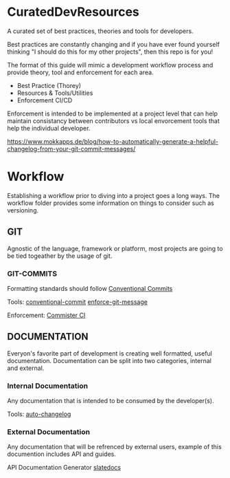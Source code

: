 # CuratedDevResources
A curated set of best practices, theories and tools for developers.

Best practices are constantly changing and if you have ever found yourself thinking "I should do this for my other projects", then this repo is for you!

The format of this guide will mimic a development workflow process and provide theory, tool and enforcement for each area.
- Best Practice (Thorey)
- Resources & Tools/Utilities
- Enforcement CI/CD

Enforcement is intended to be implemented at a project level that can help maintain consistancy between contributors vs local envorcement tools that help the individual developer.

https://www.mokkapps.de/blog/how-to-automatically-generate-a-helpful-changelog-from-your-git-commit-messages/

# Workflow
Establishing a workflow prior to diving into a project goes a long ways. The workflow folder provides some information on things to consider such as versioning.

## GIT
Agnostic of the language, framework or platform, most projects are going to be tied togeather by the usage of git.

### GIT-COMMITS
Formatting standards should follow [Conventional Commits](https://www.conventionalcommits.org/en/v1.0.0/#specification)

Tools:
[conventional-commit](https://pypi.org/project/conventional-commit/)
[enforce-git-message](https://github.com/prahladyeri/enforce-git-message)

Enforcement:
[Commister CI](https://commitsar.tech/)

## DOCUMENTATION
Everyon's favorite part of development is creating well formatted, useful documentation. Documentation can be split into two categories, internal and external.

### Internal Documentation
Any documentation that is intended to be consumed by the developer(s).

Tools:
[auto-changelog](https://pypi.org/project/auto-changelog/)

### External Documentation
Any documentation that will be refrenced by external users, example of this documention includes API and guides.

API Documentation Generator
[slatedocs](https://github.com/slatedocs/slate)
